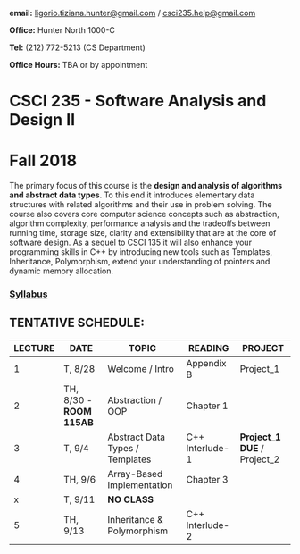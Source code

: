 **email:** ligorio.tiziana.hunter@gmail.com  / csci235.help@gmail.com 

**Office:** Hunter North 1000-C 

**Tel:** (212) 772-5213 (CS Department)

**Office Hours:** TBA or by appointment

# CSCI 235 - Software Analysis and Design II 
# Fall 2018


The primary focus of this course is the **design and analysis of algorithms and abstract data types**. To this end it introduces elementary data structures with related algorithms and their use in problem solving. The course also covers core computer science concepts such as abstraction, algorithm complexity, performance analysis and the tradeoffs between running time, storage size, clarity and extensibility that are at the core of software design. As a sequel to CSCI 135 it will also enhance your programming skills in C++ by introducing new tools such as Templates, Inheritance, Polymorphism, extend your understanding of pointers and dynamic memory allocation.


### [Syllabus](CSCI235_Fall2018_Syllabus.pdf)



## TENTATIVE SCHEDULE:

LECTURE | DATE | TOPIC | READING | PROJECT
------- | ---- | ----- | -------- | ---------
1 | T, 8/28 | Welcome / Intro | Appendix B | Project_1
2 | TH,  8/30 - **ROOM 115AB** | Abstraction / OOP | Chapter 1  |
3 | T, 9/4 | Abstract Data Types / Templates | C++ Interlude-1 | **Project_1 DUE** /  Project_2
4 | TH, 9/6 | Array-Based Implementation | Chapter 3  |
x  | T, 9/11 | **NO CLASS** | |
5 | TH, 9/13 | Inheritance  & Polymorphism | C++ Interlude-2 | 



